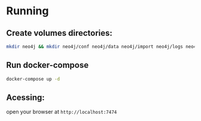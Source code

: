 # Running

## Create volumes directories:

```bash
mkdir neo4j && mkdir neo4j/conf neo4j/data neo4j/import neo4j/logs neo4j/plugins 
``` 

## Run docker-compose

```bash
docker-compose up -d
``` 

## Acessing:

open your browser at `http://localhost:7474`